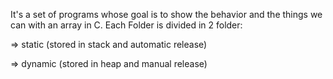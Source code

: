 It's a set of programs whose goal is to show the behavior and the things we can with an array in C.
Each Folder is divided in 2 folder:

=> static (stored in stack and automatic release)

=> dynamic (stored in heap and manual release)
